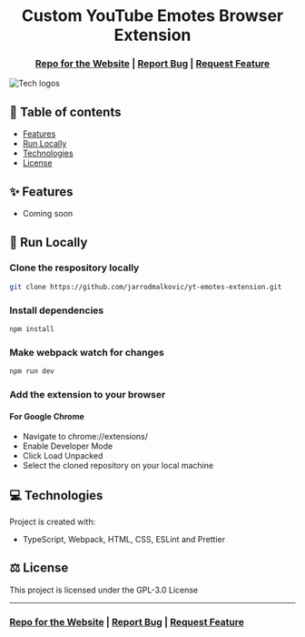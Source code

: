 <h1 align="center">Custom YouTube Emotes Browser Extension</h1>

<h3 align="center">
  <a href="https://github.com/jarrodmalkovic/yt-emotes-website">Repo for the Website</a> |
  <a href="https://github.com/jarrodmalkovic/yt-emotes-extension/issues">Report Bug</a> |
  <a href="https://github.com/jarrodmalkovic/yt-emotes-extension/issues">Request Feature</a> 
</h3>

![Tech logos](https://i.ibb.co/Svzq5n0/tech-info-yt-emotes-extension.png)

## 📝 Table of contents

- [Features](#-features)
- [Run Locally](#-run-locally)
- [Technologies](#-technologies)
- [License](#-license)

## ✨ Features

- Coming soon

## 🚀 Run Locally


### Clone the respository locally

```bash
git clone https://github.com/jarrodmalkovic/yt-emotes-extension.git
```

### Install dependencies


```bash
npm install
```

### Make webpack watch for changes

```bash
npm run dev
```

### Add the extension to your browser
#### For Google Chrome
- Navigate to chrome://extensions/ 
- Enable Developer Mode
- Click Load Unpacked
- Select the cloned repository on your local machine

## 💻 Technologies

Project is created with:

- TypeScript, Webpack, HTML, CSS, ESLint and Prettier

## ⚖️ License

This project is licensed under the GPL-3.0 License


<hr>

<h3>
  <a href="https://github.com/jarrodmalkovic/yt-emotes-website">Repo for the Website</a> |
  <a href="https://github.com/jarrodmalkovic/yt-emotes-extension/issues">Report Bug</a> |
  <a href="https://github.com/jarrodmalkovic/yt-emotes-extension/issues">Request Feature</a> 
</h3>
